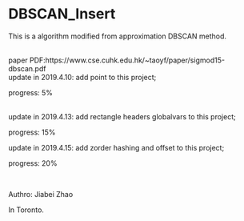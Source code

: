 # DBSCAN_Insert

This is a algorithm modified from approximation DBSCAN method.

<br />
paper PDF:https://www.cse.cuhk.edu.hk/~taoyf/paper/sigmod15-dbscan.pdf

<br />
update in 2019.4.10: add point to this project;

progress: 5%

<br />
update in 2019.4.13: add rectangle headers globalvars to this project;

progress: 15%
<br />

update in 2019.4.15: add zorder hashing and offset to this project;

progress: 20%

<br />

Authro: Jiabei Zhao

In Toronto.
